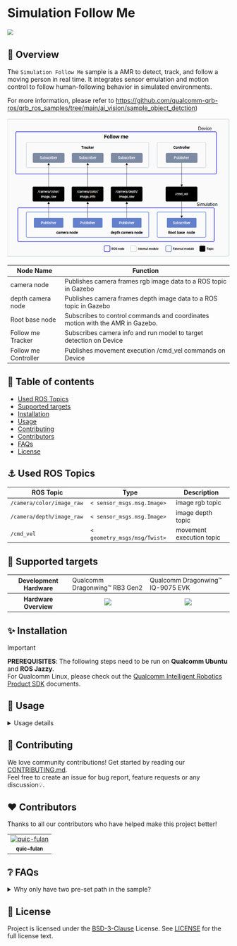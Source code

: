 # Simulation Follow Me

<img src="./resource/simulation-followme.gif" style="zoom:80%;" />

## 👋 Overview

The `Simulation Follow Me` sample is a AMR to detect, track, and follow a moving person in real time. It integrates sensor emulation and motion control to  follow human-following behavior in simulated environments.

For more information, please refer to  https://github.com/qualcomm-qrb-ros/qrb_ros_samples/tree/main/ai_vision/sample_object_detction)

![](./resource/pipeline.png)

| Node Name            | Function                                                     |
| -------------------- | ------------------------------------------------------------ |
| camera node          | Publishes camera frames rgb image data to a ROS topic in Gazebo |
| depth camera node    | Publishes camera frames depth image data to a ROS topic in Gazebo |
| Root base node       | Subscribes to control commands and coordinates motion with the AMR in Gazebo. |
| Follow me Tracker    | Subscribes camera info and run model to target detection on Device |
| Follow me Controller | Publishes movement execution /cmd_vel commands on Device     |

## 🔎 Table of contents

  * [Used ROS Topics](#-apis)
  * [Supported targets](#-supported-targets)
  * [Installation](#-installation)
  * [Usage](#-usage)
  * [Contributing](#-contributing)
  * [Contributors](#%EF%B8%8F-contributors)
  * [FAQs](#-faqs)
  * [License](#-license)

## ⚓ Used ROS Topics 

| ROS Topic                  | Type                          | Description              |
| -------------------------- | ----------------------------- | ------------------------ |
| `/camera/color/image_raw ` | `< sensor_msgs.msg.Image> `   | image rgb topic          |
| `/camera/depth/image_raw ` | `< sensor_msgs.msg.Image> `   | image depth topic        |
| `/cmd_vel `                | `< geometry_msgs/msg/Twist> ` | movement execution topic |

## 🎯 Supported targets

<table >
  <tr>
    <th>Development Hardware</th>
    <td>Qualcomm Dragonwing™ RB3 Gen2</td>
    <td>Qualcomm Dragonwing™ IQ-9075 EVK</td>
  </tr>
  <tr>
    <th>Hardware Overview</th>
    <th><a href="https://www.qualcomm.com/developer/hardware/rb3-gen-2-development-kit"><img src="https://s7d1.scene7.com/is/image/dmqualcommprod/rb3-gen2-carousel?fmt=webp-alpha&qlt=85" width="180"/></a></th>
    <th><a href="https://www.qualcomm.com/products/internet-of-things/industrial-processors/iq9-series/iq-9075"><img src="https://s7d1.scene7.com/is/image/dmqualcommprod/dragonwing-IQ-9075-EVK?$QC_Responsive$&fmt=png-alpha" width="160"></a></th>
  </tr>
</table>

## ✨ Installation

> [!IMPORTANT]
> **PREREQUISITES**: The following steps need to be run on **Qualcomm Ubuntu** and **ROS Jazzy**.<br>
> For Qualcomm Linux, please check out the [Qualcomm Intelligent Robotics Product SDK](https://docs.qualcomm.com/bundle/publicresource/topics/80-70018-265/introduction_1.html?vproduct=1601111740013072&version=1.4&facet=Qualcomm%20Intelligent%20Robotics%20Product%20(QIRP)%20SDK) documents.

## 🚀 Usage

<details>
  <summary>Usage details</summary>

### Prerequisites

- Please refer to [Settings](https://docs.qualcomm.com/bundle/publicresource/topics/80-70018-265/download-the-prebuilt-robotics-image_3_1.html?vproduct=1601111740013072&version=1.4&facet=Qualcomm Intelligent Robotics Product (QIRP) SDK) to complete the device and host setup.

### Simulation Env Setup

- Please refer to the `Quick Start` of [QRB ROS Simulation](https://github.com/qualcomm-qrb-ros/qrb_ros_simulation) to launch `QRB Robot Base AMR` on host. Ensure that the device and the host are on the same local network and can communicate with each other via ROS communication.

### On Device

To Login to the device, please use the command `ssh root@[ip-addr]`

Prepare Device environment refer to [Qualcomm Intelligent Robotics (QIR) SDK User Guide](https://docs.qualcomm.com/bundle/publicresource/topics/80-70020-265/followme.html?state=releasecandidate)

```
# run follow me on device.
source /usr/share/qirp-setup.sh
follow_me
```

### On Host

Sync and run sample project in Gazebo

```
#run samples in Gazebo
git clone https://github.com/qualcomm-qrb-ros/qrb_ros_samples.git

cd robotics/simulation_follow_me

ros2 launch qrb_ros_sim_gazebo gazebo_robot_base_mini.launch.py world_model:=warehouse_followme_path2  rgb_camera_config_file:=$(pwd)/followme_rgb_camera_params.yaml enable_laser:=false enable_imu:=false
```

</details>

## 🤝 Contributing

We love community contributions! Get started by reading our [CONTRIBUTING.md](CONTRIBUTING.md).<br>
Feel free to create an issue for bug report, feature requests or any discussion💡.

## ❤️ Contributors

Thanks to all our contributors who have helped make this project better!

<table>
  <tr>
    <td align="center"><a href="https://github.com/quic-fulan"><img src="https://avatars.githubusercontent.com/u/129727781?v=4" width="100" height="100" alt="quic-fulan"/><br /><sub><b>quic-fulan</b></sub></a></td>
  </tr>
</table>

## ❔ FAQs

<details>
<summary>Why only have two pre-set path in the sample?</summary><br>
This sample is intended to demonstrate our existing "follow-me" functionality and the simulation environment. Therefore, additional scenes are not configured. If needed, you can modify the world model file (for example: warehouse_followme_path2 in qrb ros simulation project) to change the character’s movement trajectory.
</details>

## 📜 License

Project is licensed under the [BSD-3-Clause](https://spdx.org/licenses/BSD-3-Clause.html) License. See [LICENSE](./LICENSE) for the full license text.



